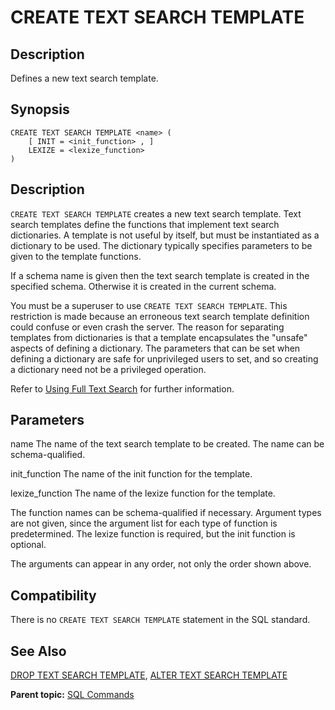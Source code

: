 # CREATE TEXT SEARCH TEMPLATE 

## <a id="Description"></a>Description 

Defines a new text search template.

## <a id="Synopsis"></a>Synopsis 

``` {#sql_command_synopsis}
CREATE TEXT SEARCH TEMPLATE <name> (
    [ INIT = <init_function> , ]
    LEXIZE = <lexize_function>
)
```

## <a id="section3"></a>Description 

`CREATE TEXT SEARCH TEMPLATE` creates a new text search template. Text search templates define the functions that implement text search dictionaries. A template is not useful by itself, but must be instantiated as a dictionary to be used. The dictionary typically specifies parameters to be given to the template functions.

If a schema name is given then the text search template is created in the specified schema. Otherwise it is created in the current schema.

You must be a superuser to use `CREATE TEXT SEARCH TEMPLATE`. This restriction is made because an erroneous text search template definition could confuse or even crash the server. The reason for separating templates from dictionaries is that a template encapsulates the "unsafe" aspects of defining a dictionary. The parameters that can be set when defining a dictionary are safe for unprivileged users to set, and so creating a dictionary need not be a privileged operation.

Refer to [Using Full Text Search](../../admin_guide/textsearch/full-text-search.html#full-text-search) for further information.

## <a id="section4"></a>Parameters 

name
The name of the text search template to be created. The name can be schema-qualified.

init\_function
The name of the init function for the template.

lexize\_function
The name of the lexize function for the template.

The function names can be schema-qualified if necessary. Argument types are not given, since the argument list for each type of function is predetermined. The lexize function is required, but the init function is optional.

The arguments can appear in any order, not only the order shown above.

## <a id="section7"></a>Compatibility 

There is no `CREATE TEXT SEARCH TEMPLATE` statement in the SQL standard.

## <a id="section8"></a>See Also 

[DROP TEXT SEARCH TEMPLATE](DROP_TEXT_SEARCH_TEMPLATE.html), [ALTER TEXT SEARCH TEMPLATE](ALTER_TEXT_SEARCH_TEMPLATE.html)

**Parent topic:** [SQL Commands](../sql_commands/sql_ref.html)

